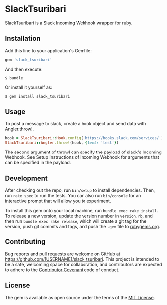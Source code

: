 # SlackTsuribari
SlackTsuribari is a Slack Incoming Webhook wrapper for ruby.

## Installation

Add this line to your application's Gemfile:

```ruby
gem 'slack_tsuribari'
```

And then execute:

    $ bundle

Or install it yourself as:

    $ gem install slack_tsuribari

## Usage
To post a message to slack, create a hook object and send data with Angler.throw!.

```ruby
hook = SlackTsuribari::Hook.config('https://hooks.slack.com/services/')
SlackTsuribari::Angler.throw!(hook, {text: 'test'})
```

The second argument of throw! can specify the payload of slack's Incoming Webhook.
See Setup Instructions of Incoming Webhook for arguments that can be specified in the payload.

## Development

After checking out the repo, run `bin/setup` to install dependencies. Then, run `rake spec` to run the tests. You can also run `bin/console` for an interactive prompt that will allow you to experiment.

To install this gem onto your local machine, run `bundle exec rake install`. To release a new version, update the version number in `version.rb`, and then run `bundle exec rake release`, which will create a git tag for the version, push git commits and tags, and push the `.gem` file to [rubygems.org](https://rubygems.org).

## Contributing

Bug reports and pull requests are welcome on GitHub at https://github.com/[USERNAME]/slack_tsuribari. This project is intended to be a safe, welcoming space for collaboration, and contributors are expected to adhere to the [Contributor Covenant](http://contributor-covenant.org) code of conduct.


## License

The gem is available as open source under the terms of the [MIT License](http://opensource.org/licenses/MIT).

